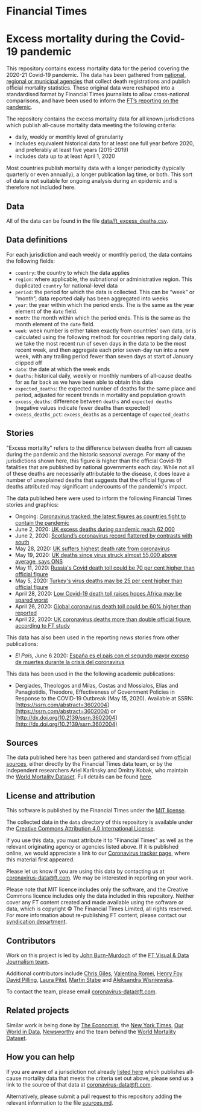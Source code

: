 # Financial Times
# Excess mortality during the Covid-19 pandemic

This repository contains excess mortality data for the period covering the 2020-21 Covid-19 pandemic. The data has been gathered from [national, regional or municipal agencies](#sources) that collect death registrations and publish official mortality statistics. These original data were reshaped into a standardised format by Financial Times journalists to allow cross-national comparisons, and have been used to inform the [FT’s reporting on the pandemic](#stories).

The repository contains the excess mortality data for all known jurisdictions which publish all-cause mortality data meeting the following criteria:

* daily, weekly or monthly level of granularity
* includes equivalent historical data for at least one full year before 2020, and preferably at least five years (2015-2019)
* includes data up to at least April 1, 2020

Most countries publish mortality data with a longer periodicity (typically quarterly or even annually), a longer publication lag time, or both. This sort of data is not suitable for ongoing analysis during an epidemic and is therefore not included here.

## Data

All of the data can be found in the file [data/ft_excess_deaths.csv](https://github.com/Financial-Times/coronavirus-excess-mortality-data/blob/master/data/ft_excess_deaths.csv).

## Data definitions

For each jurisdiction and each weekly or monthly period, the data contains the following fields:

* `country`: the country to which the data applies
* `region`: where applicable, the subnational or administrative region. This duplicated `country` for national-level data
* `period`: the period for which the data is collected. This can be “week” or “month”; data reported daily has been aggregated into weeks
* `year`: the year within which the period ends. The is the same as the year element of the `date` field.
* `month`: the month within which the period ends. This is the same as the month element of the `date` field.
* `week`: week number is either taken exactly from countries’ own data, or is calculated using the following method: for countries reporting daily data, we take the most recent run of seven days in the data to be the most recent week, and then aggregate each prior seven-day run into a new week, with any trailing period fewer than seven days at start of January clipped off
* `date`: the date at which the week ends
* `deaths`: historical daily, weekly or monthly numbers of all-cause deaths for as far back as we have been able to obtain this data
* `expected_deaths`: the expected number of deaths for the same place and period, adjusted for recent trends in mortality and population growth
* `excess_deaths`: difference between `deaths` and `expected deaths` (negative values indicate fewer deaths than expected)
* `excess_deaths_pct`: `excess_deaths` as a percentage of `expected_deaths`

## Stories

"Excess mortality" refers to the difference between deaths from all causes during the pandemic and the historic seasonal average. For many of the jurisdictions shown here, this figure is higher than the official Covid-19 fatalities that are published by national governments each day. While not all of these deaths are necessarily attributable to the disease, it does leave a number of unexplained deaths that suggests that the official figures of deaths attributed may significant undercounts of the pandemic's impact.

The data published here were used to inform the following Financial Times stories and graphics:

* Ongoing: [Coronavirus tracked: the latest figures as countries fight to contain the pandemic](https://www.ft.com/content/a26fbf7e-48f8-11ea-aeb3-955839e06441)
* June 2, 2020: [UK excess deaths during pandemic reach 62,000](https://www.ft.com/content/3c53ab12-d859-4ceb-b262-f6a0221ca129)
* June 2, 2020: [Scotland’s coronavirus record flattered by contrasts with south](https://www.ft.com/content/a3fe315f-610a-4086-a6bc-a466a7f33aa1)
* May 28, 2020: [UK suffers highest death rate from coronavirus](https://www.ft.com/content/6b4c784e-c259-4ca4-9a82-648ffde71bf0)
* May 19, 2020: [UK deaths since virus struck almost 55,000 above average, says ONS](https://www.ft.com/content/f6a11fcd-0445-4643-9d3c-24d5fc0611da)
* May 11, 2020: [Russia's Covid death toll could be 70 per cent higher than official figure](https://www.ft.com/content/77cd2cba-b0e2-4022-a265-e0a9a7930bda)
* May 5, 2020: [Turkey's virus deaths may be 25 per cent higher than official figure](https://www.ft.com/content/80bb222c-b6eb-40ea-8014-563cbe9e0117)
* April 28, 2020: [Low Covid-19 death toll raises hopes Africa may be spared worst](https://www.ft.com/content/e9cf5ed0-a590-4bd6-8c00-b41d0c4ae6e0)
* April 26, 2020: [Global coronavirus death toll could be 60% higher than reported](https://www.ft.com/content/6bd88b7d-3386-4543-b2e9-0d5c6fac846c)
* April 22, 2020: [UK coronavirus deaths more than double official figure, according to FT study](https://www.ft.com/content/67e6a4ee-3d05-43bc-ba03-e239799fa6ab)

This data has also been used in the reporting news stories from other publications:

* *El País,* June 6 2020: [España es el país con el segundo mayor exceso de muertes durante la crisis del coronavirus](https://elpais.com/sociedad/2020-06-05/espana-es-el-pais-con-el-segundo-mayor-exceso-de-muertes-durante-la-crisis-del-coronavirus.html)

This data has been used in the the following academic publications:

* Dergiades, Theologos and Milas, Costas and Mossialos, Elias and Panagiotidis, Theodore, Effectiveness of Government Policies in Response to the COVID-19 Outbreak (May 15, 2020). Available at SSRN: [https://ssrn.com/abstract=3602004](https://ssrn.com/abstract=3602004) or [http://dx.doi.org/10.2139/ssrn.3602004](http://dx.doi.org/10.2139/ssrn.3602004)

## Sources

The data published here has been gathered and standardised from [official sources](sources.md), either directly by the Financial Times data team, or by the independent researchers Ariel Karlinsky and Dmitry Kobak, who maintain the [World Mortality Dataset](https://github.com/akarlinsky/world_mortality). Full details can be found [here](sources.md).

## License and attribution

This software is published by the Financial Times under the [MIT license](https://opensource.org/licenses/MIT). 

The collected data in the `data` directory of this repository is available under the [Creative Commons Attribution 4.0 International License](https://creativecommons.org/licenses/by/4.0/).

If you use this data, you must attribute it to "Financial Times" as well as the relevant originating agency or agencies listed above. If it is published online, we would appreciate a link to our [Coronavirus tracker page](https://www.ft.com/content/a26fbf7e-48f8-11ea-aeb3-955839e06441), where this material first appeared.

Please let us know if you are using this data by contacting us at [coronavirus-data@ft.com](mailto:cornoavirus-data@ft.com). We may be interested in reporting on your work.

Please note that MIT licence includes only the software, and the Creative Commons licence includes only the data included in this repository. Neither cover any FT content created and made available using the software or data, which is copyright © The Financial Times Limited, all rights reserved. For more information about re-publishing FT content, please contact our [syndication department](https://enterprise.ft.com/en-gb/services/republishing/).

## Contributors

Work on this project is led by [John Burn-Murdoch](https://www.ft.com/stream/e191658e-c66a-45bc-9bad-343bdc4210b3) of the [FT Visual & Data Journalism team](https://www.ft.com/visual-and-data-journalism).

Additional contributors include [Chris Giles](https://www.ft.com/chris-giles), [Valentina Romei](https://www.ft.com/valentina-romei), [Henry Foy](https://www.ft.com/henry-foy) [David Pilling](https://www.ft.com/david-pilling), [Laura Pitel](https://www.ft.com/laura-pitel), [Martin Stabe](https://www.ft.com/martin-stabe) and [Aleksandra Wisniewska](https://www.ft.com/aleksandra-wisniewska).

To contact the team, please email [coronavirus-data@ft.com](mailto:cornoavirus-data@ft.com).

## Related projects

Similar work is being done by [The Economist](https://github.com/TheEconomist/covid-19-excess-deaths-tracker), the [New York Times](https://github.com/nytimes/covid-19-data/tree/master/excess-deaths), [Our World in Data](https://github.com/owid/covid-19-data/tree/master/public/data), [Newsworthy](https://gitlab.com/newsworthy/jpp.2005.excess.deaths.data) and the team behind the [World Mortality Dataset](https://github.com/akarlinsky/world_mortality).

## How you can help

If you are aware of a jurisdiction not already [listed here](https://github.com/Financial-Times/coronavirus-excess-mortality-data/blob/master/sources.md) which publishes all-cause mortality data that meets the criteria set out above, please send us a link to the source of that data at [coronavirus-data@ft.com](mailto:cornoavirus-data@ft.com).

Alternatively, please submit a pull request to this repository adding the relevant information to the file [sources.md](https://github.com/Financial-Times/coronavirus-excess-mortality-data/blob/master/sources.md).